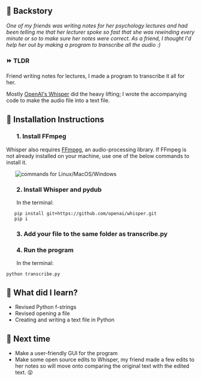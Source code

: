 ## :book: Backstory  
*One of my friends was writing notes for her psychology lectures and had been telling me that her lecturer spoke so fast that she was rewinding every minute or so to make sure her notes were correct.  As a friend, I thought I'd help her out by making a program to transcribe all the audio :)* 

###  :fast_forward:  TLDR
Friend writing notes for lectures, I made a program to transcribe it all for her.

Mostly [OpenAI's Whisper](https://openai.com/blog/whisper/) did the heavy lifting;  I wrote the accompanying code to make the audio file into a text file. 

## :electric_plug: Installation Instructions 

### &nbsp;&nbsp;&nbsp;&nbsp;&nbsp;&nbsp; 1. Install FFmpeg
Whisper also requires [FFmpeg](https://ffmpeg.org/), an audio-processing library. If FFmpeg is not already installed on your machine, use one of the below commands to install it.

&nbsp;&nbsp;&nbsp;&nbsp;&nbsp;&nbsp;![commands for Linux/MacOS/Windows](https://i.imgur.com/AETpOdt.png)

### &nbsp;&nbsp;&nbsp;&nbsp;&nbsp;&nbsp; 2. Install Whisper and pydub
&nbsp;&nbsp;&nbsp;&nbsp;&nbsp;&nbsp; In the terminal: 

       pip install git+https://github.com/openai/whisper.git
       pip i

### &nbsp;&nbsp;&nbsp;&nbsp;&nbsp;&nbsp; 3. Add your file to the same folder as transcribe.py


### &nbsp;&nbsp;&nbsp;&nbsp;&nbsp;&nbsp; 4. Run the program

&nbsp;&nbsp;&nbsp;&nbsp;&nbsp;&nbsp; In the terminal: 

    python transcribe.py

## :raising_hand: What did I learn? 
- Revised Python f-strings
- Revised opening a file 
- Creating and writing a text file in Python

## :information_desk_person: Next time 
- Make a user-friendly GUI for the program
- Make some open source edits to Whisper, my friend made a few edits to her notes so will move onto comparing the original text with the edited text. :open_mouth:
